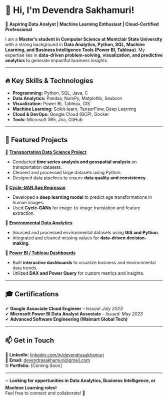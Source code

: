 # 👋 Hi, I'm Devendra Sakhamuri!  

🚀 **Aspiring Data Analyst | Machine Learning Enthusiast | Cloud-Certified Professional**  

I am a **Master’s student in Computer Science at Montclair State University** with a strong background in **Data Analytics, Python, SQL, Machine Learning, and Business Intelligence Tools (Power BI, Tableau)**. My expertise lies in **data-driven problem-solving, visualization, and predictive analytics** to generate impactful business insights.  

---

## 🔥 **Key Skills & Technologies**  
- **Programming:** Python, SQL, Java, C  
- **Data Analytics:** Pandas, NumPy, Matplotlib, Seaborn  
- **Visualization:** Power BI, Tableau, GIS  
- **Machine Learning:** Scikit-learn, TensorFlow, Deep Learning  
- **Cloud & DevOps:** Google Cloud (GCP), Docker  
- **Tools:** Microsoft 365, Jira, GitHub  

---

## 📂 **Featured Projects**  
🔹 **[Transportation Data Science Project](#)**  
- Conducted **time series analysis and geospatial analysis** on transportation datasets.  
- Cleaned and processed large datasets using Python.  
- Designed data pipelines to ensure **data quality and consistency**.  

🔹 **[Cycle-GAN Age Regressor](#)**  
- Developed a **deep learning model** to predict age transformations in human images.  
- Used **Cycle-GANs** for image-to-image translation and feature extraction.  

🔹 **[Environmental Data Analytics](#)**  
- Sourced and processed environmental datasets using **GIS and Python**.  
- Integrated and cleaned missing values for **data-driven decision-making**.  

🔹 **[Power BI / Tableau Dashboards](#)**  
- Built **interactive dashboards** to visualize business and environmental data trends.  
- Utilized **DAX and Power Query** for custom metrics and insights.  

---

## 🎓 **Certifications**  
✔ **Google Associate Cloud Engineer** – *Issued: July 2023*  
✔ **Microsoft Power BI Data Analyst Associate** – *Issued: May 2023*  
✔ **Advanced Software Engineering (Walmart Global Tech)**  

---

## 📫 **Get in Touch**  
💼 **LinkedIn:** [linkedin.com/in/devendrasakhamuri](#)  
📧 **Email:** devendrasakhamuri@gmail.com  
🌐 **Portfolio:** [Coming Soon]  

---

⭐ **Looking for opportunities in Data Analytics, Business Intelligence, or Machine Learning roles!**  
Feel free to connect and collaborate! 🚀  
